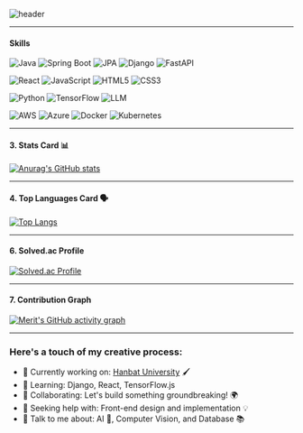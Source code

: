 ![header](https://capsule-render.vercel.app/api?type=waving&color=gradient&height=300&section=header&text=Welcome%20to%20'Merit'%20GitHub%20✨&fontColor=ffffff&fontSize=40&font=Inter)

---

#### Skills 

![Java](https://img.shields.io/badge/Java-007396?style=flat-square&logo=OpenJDK&logoColor=white)  ![Spring Boot](https://img.shields.io/badge/Spring%20Boot-6DB33F?style=flat-square&logo=Spring%20Boot&logoColor=white)  ![JPA](https://img.shields.io/badge/JPA-59666C?style=flat-square&logo=Hibernate&logoColor=white)  ![Django](https://img.shields.io/badge/Django-092E20?style=flat-square&logo=Django&logoColor=white) ![FastAPI](https://img.shields.io/badge/FastAPI-009688?style=flat-square&logo=FastAPI&logoColor=white)
 

![React](https://img.shields.io/badge/React-61DAFB?style=flat-square&logo=React&logoColor=white)  ![JavaScript](https://img.shields.io/badge/JavaScript-F7DF1E?style=flat-square&logo=JavaScript&logoColor=white)  ![HTML5](https://img.shields.io/badge/HTML5-E34F26?style=flat-square&logo=HTML5&logoColor=white)  ![CSS3](https://img.shields.io/badge/CSS3-1572B6?style=flat-square&logo=CSS3&logoColor=white)  

![Python](https://img.shields.io/badge/Python-3776AB?style=flat-square&logo=Python&logoColor=white)  ![TensorFlow](https://img.shields.io/badge/TensorFlow-FF6F00?style=flat-square&logo=TensorFlow&logoColor=white)  ![LLM](https://img.shields.io/badge/LLM-4B0082?style=flat-square&logo=OpenAI&logoColor=white)  
 
![AWS](https://img.shields.io/badge/AWS-232F3E?style=flat-square&logo=Amazon%20AWS&logoColor=white)  ![Azure](https://img.shields.io/badge/Azure-0078D4?style=flat-square&logo=Microsoft%20Azure&logoColor=white)  ![Docker](https://img.shields.io/badge/Docker-2496ED?style=flat-square&logo=Docker&logoColor=white)  ![Kubernetes](https://img.shields.io/badge/Kubernetes-326CE5?style=flat-square&logo=Kubernetes&logoColor=white)  



---

#### 3. Stats Card 📊 

[![Anurag's GitHub stats](https://github-readme-stats.vercel.app/api?username=MeritEnding)](https://github.com/anuraghazra/github-readme-stats)

---

#### 4. Top Languages Card 🗣️ 

[![Top Langs](https://github-readme-stats.vercel.app/api/top-langs/?username=MeritEnding)](https://github.com/anuraghazra/github-readme-stats)

---

#### 6. Solved.ac Profile


[![Solved.ac Profile](http://mazassumnida.wtf/api/v2/generate_badge?boj=dksldsk)](https://solved.ac/dksldsk/)

---
#### 7. Contribution Graph

[![Merit's GitHub activity graph](https://github-readme-activity-graph.vercel.app/graph?username=MeritEnding&theme=monokai)](https://github.com/Ashutosh00710/github-readme-activity-graph)


---
### Here's a touch of my creative process:

- 🔭 Currently working on: [Hanbat University](#) 🖌️
- 🌱 Learning: Django, React, TensorFlow.js
- 👯 Collaborating: Let's build something groundbreaking! 🌍
- 🤔 Seeking help with: Front-end design and implementation 💡
- 💬 Talk to me about: AI 🤖, Computer Vision, and Database 📚
